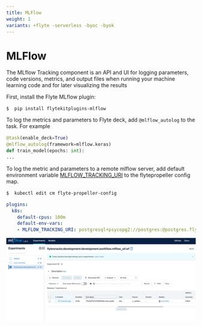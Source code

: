 ```yaml
---
title: MLFlow
weight: 1
variants: +flyte -serverless -byoc -byok
---
```


# MLFlow

The MLflow Tracking component is an API and UI for logging parameters,
code versions, metrics, and output files when running your machine learning code and for later visualizing the results

First, install the Flyte MLflow plugin:

```shell
$  pip install flytekitplugins-mlflow
```

To log the metrics and parameters to Flyte deck, add `@mlflow_autolog` to the task. For example

```python
@task(enable_deck=True)
@mlflow_autolog(framework=mlflow.keras)
def train_model(epochs: int):
...
```

To log the metric and parameters to a remote mlflow server, add default environment variable [MLFLOW_TRACKING_URI](https://mlflow.org/docs/latest/tracking.html#logging-to-a-tracking-server) to the flytepropeller config map.

```shell
$  kubectl edit cm flyte-propeller-config
```

```yaml
plugins:
  k8s:
    default-cpus: 100m
    default-env-vars:
    - MLFLOW_TRACKING_URI: postgresql+psycopg2://postgres:@postgres.flyte.svc.cluster.local:5432/flyteadmin
```

![MLflow UI](https://raw.githubusercontent.com/flyteorg/static-resources/f4b53a550bed70d9d7722d523e0b7568b781fc7d/flytesnacks/integrations/mlflow/server.png)

